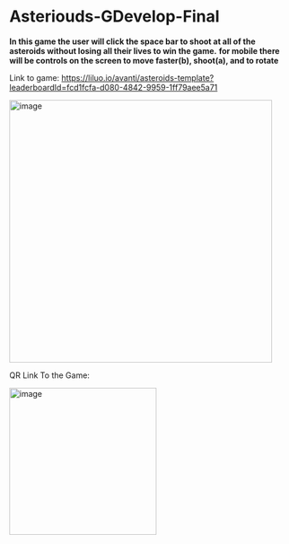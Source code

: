 # Asteriouds-GDevelop-Final
**In this game the user will click the space bar to shoot at all of the asteroids without losing all their lives to win the game.**
**for mobile there will be controls on the screen to move faster(b), shoot(a), and to rotate** 


Link to game:
https://liluo.io/avanti/asteroids-template?leaderboardId=fcd1fcfa-d080-4842-9959-1ff79aee5a71


<img width="468" alt="image" src="https://user-images.githubusercontent.com/120110376/214363694-14b2b8d0-338d-416b-affc-5b3df67ea111.png">

QR Link To the Game:

<img width="262" alt="image" src="https://user-images.githubusercontent.com/120110376/214364953-ae0dbd8c-08f1-4fff-9c51-d077343d31ad.png">

